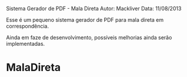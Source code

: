 Sistema Gerador de PDF - Mala Direta
Autor:  Mackliver
Data: 11/08/2013

Esse é um pequeno sistema gerador de PDF para mala direta em correspondência.

Ainda em faze de desenvolvimento, possíveis melhorias ainda serão implementadas.

MalaDireta
==========
